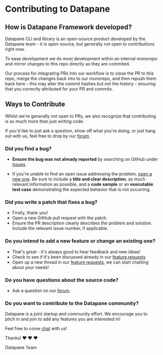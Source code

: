 # Contributing to Datapane

## How is Datapane Framework developed?

Datapane CLI and library is an open-source product developed by the Datapane team - it is open-source, but generally not open to contributions right now.

To ease development we do most development within an internal monorepo and mirror changes to this repo directly as they are commited.

Our process for integrating PRs into our workflow is to close the PR to this repo, merge the changes back into to our monorepo, and then repush them back here - this may alter the commit hashes but not the history - ensuring that you correctly attributed for your PR and commits.

## Ways to Contribute

Whilst we're generally not open to PRs, we also recognize that contributing is so much more than just writing code.

If you'd like to just ask a question, show off what you're doing, or just hang out with us,
feel free to drop by our [forum][forum].

### Did you find a bug?

- **Ensure the bug was not already reported** by searching on GitHub under [Issues](https://github.com/datapane/datapane/issues).

- If you're unable to find an open issue addressing the problem, [open a new one](https://github.com/datapane/datapane/issues/new). Be sure to include a **title and clear description**, as much relevant information as possible, and a **code sample** or an **executable test case** demonstrating the expected behavior that is not occurring.

### Did you write a patch that fixes a bug?

- Firstly, thank you!
- Open a new GitHub pull request with the patch.
- Ensure the PR description clearly describes the problem and solution. Include the relevant issue number, if applicable.

### Do you intend to add a new feature or change an existing one?

- That's great - it's always good to hear feedback and new ideas!
- Check to see if it's been discussed already in our [feature requests][feature requests]
- Open up a new thread in our [feature requests][feature requests], we can start chatting about your needs!

### Do you have questions about the source code?

- Ask a question on our [forum][forum].

### Do you want to contribute to the Datapane community?

Datapane is a joint startup and community effort. We encourage you to pitch in and join to add any features you are interested in!

Feel free to come [chat][forum] with us!

Thanks! :heart: :heart: :heart:

Datapane Team

[forum]: https://forum.datapane.com/
[feature requests]: https://github.com/orgs/datapane/discussions/categories/ideas-and-requests
